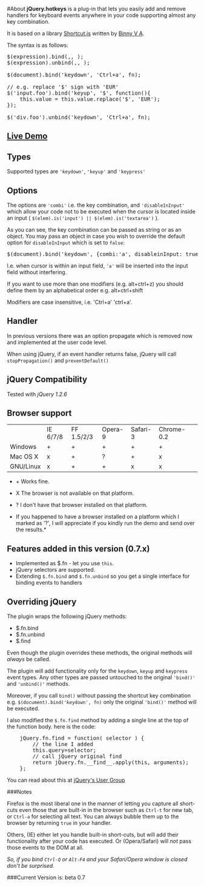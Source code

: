 #About
**jQuery.hotkeys** is a plug-in that lets you easily add and remove handlers for keyboard events anywhere in your code supporting almost any key combination.  

It is based on a library [Shortcut.js](http://www.openjs.com/scripts/events/keyboard_shortcuts/shortcut.js) written by [Binny V A](http://www.openjs.com/).

The syntax is as follows:
<pre>
$(expression).bind(<types>,<options>, <handler>);
$(expression).unbind(<types>,<options>, <handler>);

$(document).bind('keydown', 'Ctrl+a', fn);

// e.g. replace '$' sign with 'EUR'
$('input.foo').bind('keyup', '$', function(){
    this.value = this.value.replace('$', 'EUR');
});

$('div.foo').unbind('keydown', 'Ctrl+a', fn);
</pre>
## [Live Demo](http://jshotkeys.googlepages.com/test-static-01.html)

## Types
Supported types are `'keydown'`, `'keyup'` and `'keypress'`

## Options
The options are `'combi'` i.e. the key combination, and `'disableInInput'` which allow your code not to be executed when the cursor is located inside an input ( `$(elem).is('input') || $(elem).is('textarea')` ).

As you can see, the key combination can be passed as string or as an object. You may pass an object in case you wish to override the default option for `disableInInput` which is set to `false`:
<pre>
$(document).bind('keydown', {combi:'a', disableinInput: true}, fn);
</pre>
I.e. when cursor is within an input field, `'a'` will be inserted into the input field without interfering. 

If you want to use more than one modifiers (e.g. alt+ctrl+z) you should define them by an alphabetical order e.g. alt+ctrl+shift

Modifiers are case insensitive, i.e. 'Ctrl+a' 'ctrl+a'.

## Handler
In previous versions there was an option propagate which is removed now and implemented at the user code level.

When using jQuery, if an event handler returns false, jQuery will call `stopPropagation()` and `preventDefault()`

## jQuery Compatibility
Tested with *jQuery 1.2.6*

## Browser support

<table>
    <tbody>
        <tr>
            <td>        </td>
            <td>IE 6/7/8</td>
            <td>FF 1.5/2/3</td>
            <td>Opera-9</td><td>Safari-3</td><td>Chrome-0.2</td><td></tr>
        <tr><td width='70px'>Windows</td><td>+</td><td>+</td><td>+</td><td>+</td><td>+</td><td></tr>
        <tr><td>Mac OS X</td><td>x</td><td>+</td><td>?</td><td>+</td><td>x</td><td></tr>
        <tr><td>GNU/Linux</td><td>x</td><td>+</td><td>+</td><td>x</td><td>x</td><td></tr>
    <tbody>
</table>

* \+ Works fine.  
* X The browser is not available on that platform.
* ? I don't have that browser installed on that platform.

* If you happened to have a browser installed on a platform which I marked as '?', I will appreciate if you kindly run the demo and send over the results.*

## Features added in this version (0.7.x)
 * Implemented as $.fn - let you use `this`.
 * jQuery selectors are supported.
 * Extending `$.fn.bind` and `$.fn.unbind` so you get a single interface for binding events to handlers
 
## Overriding jQuery
The plugin wraps the following jQuery methods:
 * $.fn.bind
 * $.fn.unbind
 * $.find

Even though the plugin overrides these methods, the original methods will *always* be called.

The plugin will add functionality only for the `keydown`, `keyup` and `keypress` event types. Any other types are passed untouched to the original `'bind()'` and `'unbind()'` methods.

Moreover, if you call `bind()` without passing the shortcut key combination e.g. `$(document).bind('keydown', fn)` only the original `'bind()'` method will be executed.

I also modified the `$.fn.find` method by adding a single line at the top of the function body. here is the code:

<pre>
    jQuery.fn.find = function( selector ) {
        // the line I added
        this.query=selector;
        // call jQuery original find
        return jQuery.fn.__find__.apply(this, arguments);
    };
</pre>

You can read about this at [jQuery's User Group](http://groups.google.com/group/jquery-en/browse_thread/thread/18f9825e8d22f18d)

###Notes

Firefox is the most liberal one in the manner of letting you capture all short-cuts even those that are built-in in the browser such as `Ctrl-t` for new tab, or `Ctrl-a` for selecting all text. You can always bubble them up to the browser by returning `true` in your handler.

Others, (IE) either let you handle built-in short-cuts, but will add their functionality after your code has executed. Or (Opera/Safari) will *not* pass those events to the DOM at all.

*So, if you bind `Ctrl-Q` or `Alt-F4` and your Safari/Opera window is closed don't be surprised.*


###Current Version is: beta 0.7